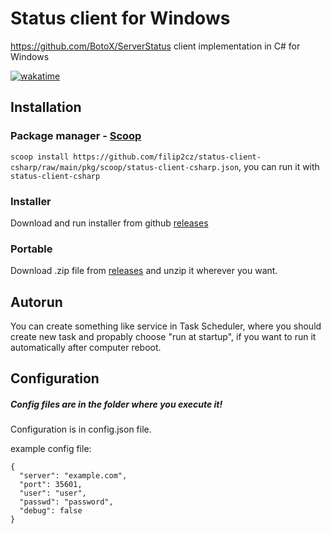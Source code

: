 # Status client for Windows
https://github.com/BotoX/ServerStatus client implementation in C# for Windows

[![wakatime](https://wakatime.com/badge/github/filip2cz/status-client-csharp.svg?8)](https://wakatime.com/badge/github/filip2cz/status-client-csharp)

## Installation

### Package manager - [Scoop](https://scoop.sh)
`scoop install https://github.com/filip2cz/status-client-csharp/raw/main/pkg/scoop/status-client-csharp.json`, you can run it with `status-client-csharp`

### Installer
Download and run installer from github [releases](https://github.com/filip2cz/status-client-csharp/releases)

### Portable
Download .zip file from [releases](https://github.com/filip2cz/status-client-csharp/releases) and unzip it wherever you want.

## Autorun
You can create something like service in Task Scheduler, where you should create new task and propably choose "run at startup", if you want to run it automatically after computer reboot.

## Configuration

##### Config files are in the folder where you execute it!
Configuration is in config.json file.

example config file:
```
{
  "server": "example.com",
  "port": 35601,
  "user": "user",
  "passwd": "password",
  "debug": false
}
``` 
